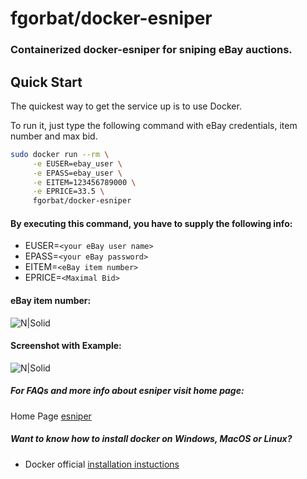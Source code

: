 # fgorbat/docker-esniper

### Containerized docker-esniper for sniping eBay auctions.

## Quick Start

The quickest way to get the service up is to use Docker.

To run it, just type the following command with eBay credentials, item number and max bid.

```sh
sudo docker run --rm \
     -e EUSER=ebay_user \
     -e EPASS=ebay_user \
     -e EITEM=123456789000 \
     -e EPRICE=33.5 \
     fgorbat/docker-esniper
```

#### By executing this command, you have to supply the following info:

* EUSER=`<your eBay user name>`
* EPASS=`<your eBay password>`
* EITEM=`<eBay item number>`
* EPRICE=`<Maximal Bid>`


#### eBay item number: 
![N|Solid](https://s23.postimg.org/xq520k84r/example1.png)

#### Screenshot with Example:
![N|Solid](https://s30.postimg.org/dkf43ia2p/esniper_docker_example.png)

##### For FAQs and more info about esniper visit home page:
Home Page [esniper](http://esniper.sourceforge.net/index.html)

##### Want to know how to install docker on Windows, MacOS or Linux?
* Docker official [installation instuctions](https://docs.docker.com/engine/installation/)
